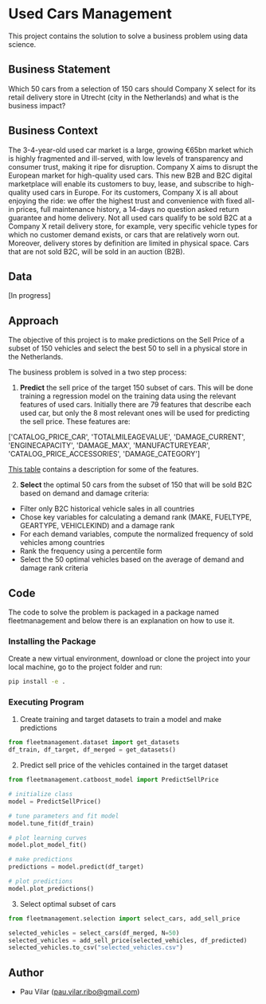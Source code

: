 # Used Cars Management

This project contains the solution to solve a business problem using data science.

## Business Statement

Which 50 cars from a selection of 150 cars should Company X select for its retail delivery store in Utrecht (city in the Netherlands) and what is the business impact?

## Business Context

The 3-4-year-old used car market is a large, growing €65bn market which is highly fragmented and ill-served, with low levels of transparency and consumer trust, making it ripe for disruption.
Company X aims to disrupt the European market for high-quality used cars. This new B2B and B2C digital marketplace will enable its customers to buy, lease, and subscribe to high-quality used cars in Europe.
For its customers, Company X is all about enjoying the ride: we offer the highest trust and convenience with fixed all-in prices, full maintenance history, a 14-days no question asked return guarantee and home delivery. Not all used cars qualify to be sold B2C at a Company X retail delivery store, for example, very specific vehicle types for which no customer demand exists, or cars that are relatively worn out. Moreover, delivery stores by definition are limited in physical space. Cars that are not sold B2C, will be sold in an auction (B2B).

## Data
[In progress]

## Approach

The objective of this project is to make predictions on the Sell Price of a subset of 150 vehicles and select the best 50 to sell in a physical store in the Netherlands.

The business problem is solved in a two step process:

1. **Predict** the sell price of the target 150 subset of cars. This will be done training a regression model on the training data using the relevant features of used cars. Initially there are 79 features that describe each used car, but only the 8 most relevant ones will be used for predicting the sell price. These features are:

['CATALOG_PRICE_CAR', 'TOTALMILEAGEVALUE', 'DAMAGE_CURRENT', 'ENGINECAPACITY', 'DAMAGE_MAX', 'MANUFACTUREYEAR', 'CATALOG_PRICE_ACCESSORIES', 'DAMAGE_CATEGORY']

[This table]('data/CASE_DAMAGE_LABELS_INFO.xlsx') contains a description for some of the features.

2. **Select** the optimal 50 cars from the subset of 150 that will be sold B2C based on demand and damage criteria:

- Filter only B2C historical vehicle sales in all countries
- Chose key variables for calculating a demand rank (MAKE, FUELTYPE, GEARTYPE, VEHICLEKIND) and a damage rank
- For each demand variables, compute the normalized frequency of sold vehicles among countries 
- Rank the frequency using a percentile form
- Select the 50 optimal vehicles based on the average of demand and damage rank criteria

## Code

The code to solve the problem is packaged in a package named fleetmanagement and below there is an explanation on how to use it.

### Installing the Package

Create a new virtual environment, download or clone the project into your local machine, go to the project folder and run:
```bash
pip install -e .
```
### Executing Program

1. Create training and target datasets to train a model and make predictions
```python
from fleetmanagement.dataset import get_datasets
df_train, df_target, df_merged = get_datasets()
```
2. Predict sell price of the vehicles contained in the target dataset
```python
from fleetmanagement.catboost_model import PredictSellPrice

# initialize class
model = PredictSellPrice()

# tune parameters and fit model
model.tune_fit(df_train)

# plot learning curves
model.plot_model_fit()

# make predictions
predictions = model.predict(df_target)

# plot predictions
model.plot_predictions()
```
3. Select optimal subset of cars
```python
from fleetmanagement.selection import select_cars, add_sell_price

selected_vehicles = select_cars(df_merged, N=50)
selected_vehicles = add_sell_price(selected_vehicles, df_predicted)
selected_vehicles.to_csv("selected_vehicles.csv")
```

## Author

* Pau Vilar (pau.vilar.ribo@gmail.com)
